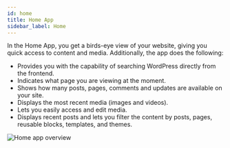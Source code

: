 ```yaml
---
id: home
title: Home App
sidebar_label: Home
---
```


In the Home App, you get a birds-eye view of your website, giving you quick access to content and media. Additionally, the app does the following:

* Provides you with the capability of searching WordPress directly from the frontend.
* Indicates what page you are viewing at the moment.
* Shows how many posts, pages, comments and updates are available on your site.
* Displays the most recent media (images and videos).
* Lets you easily access and edit media.
* Displays recent posts and lets you filter the content by posts, pages, reusable blocks, templates, and themes.

![Home app overview](/img/assistant/apps--apps-home--1.jpg)


